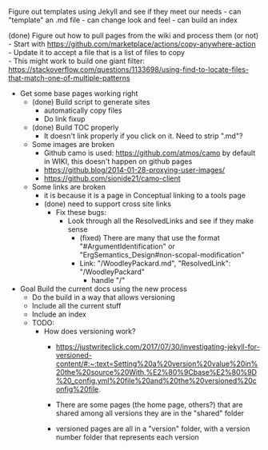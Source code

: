 Figure out templates using Jekyll and see if they meet our needs
    - can "template" an .md file
    - can change look and feel
    - can build an index

(done) Figure out how to pull pages from the wiki and process them (or not)
    - Start with https://github.com/marketplace/actions/copy-anywhere-action
        - Update it to accept a file that is a list of files to copy    
            - This might work to build one giant filter: https://stackoverflow.com/questions/1133698/using-find-to-locate-files-that-match-one-of-multiple-patterns

- Get some base pages working right
    - (done) Build script to generate sites
        - automatically copy files
        - Do link fixup
    - (done) Build TOC properly
      - It doesn't link properly if you click on it.  Need to strip ".md"? 
    - Some images are broken
      - Github camo is used: https://github.com/atmos/camo by default in WIKI, this doesn't happen on github pages
      - https://github.blog/2014-01-28-proxying-user-images/
      - https://github.com/sionide21/camo-client
    - Some links are broken
      - it is because it is a page in Conceptual linking to a tools page
      - (done) need to support cross site links
        - Fix these bugs:
          - Look through all the ResolvedLinks and see if they make sense
            - (fixed) There are many that use the format "#ArgumentIdentification" or "ErgSemantics_Design#non-scopal-modification"
            - Link: "/WoodleyPackard.md", "ResolvedLink": "/WoodleyPackard"
              - handle "/"
- Goal Build the current docs using the new process
    - Do the build in a way that allows versioning
    - Include all the current stuff
    - Include an index
    - TODO:
        - How does versioning work?
            - https://justwriteclick.com/2017/07/30/investigating-jekyll-for-versioned-content/#:~:text=Setting%20a%20version%20value%20in%20the%20source%20With,%E2%80%9Cbase%E2%80%9D%20_config.yml%20file%20and%20the%20versioned%20config%20file.

            - There are some pages (the home page, others?) that are shared among all versions they are in the "shared" folder
            - versioned pages are all in a "version" folder, with a version number folder that represents each version